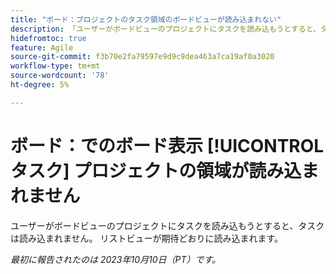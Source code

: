 ```yaml
---
title: "ボード：プロジェクトのタスク領域のボードビューが読み込まれない"
description: 「ユーザーがボードビューのプロジェクトにタスクを読み込もうとすると、タスクは読み込まれません。 リストビューが期待どおりに読み込まれます。」
hidefromtoc: true
feature: Agile
source-git-commit: f3b70e2fa79597e9d9c9dea463a7ca19af0a3020
workflow-type: tm+mt
source-wordcount: '78'
ht-degree: 5%

---
```



# ボード：でのボード表示 [!UICONTROL タスク] プロジェクトの領域が読み込まれません

ユーザーがボードビューのプロジェクトにタスクを読み込もうとすると、タスクは読み込まれません。 リストビューが期待どおりに読み込まれます。

_最初に報告されたのは 2023年10月10日（PT）です。_
